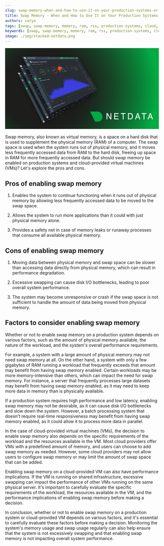 ```yaml
---
slug: swap-memory-when-and-how-to-use-it-on-your-production-systems-or-cloud-provided-vms
title: Swap Memory - When and How to Use It on Your Production Systems or Cloud-Provided VMs
authors: satya
tags: [swap, swap-memory, memory, ram, rss, production-systems, cloud, vm]
keywords: [swap, swap-memory, memory, ram, rss, production-systems, cloud, vm]
image: ./img/stacked-netdata.png
---
```


![stacked-netdata](./img/stacked-netdata.png)

Swap memory, also known as virtual memory, is a space on a hard disk that is used to supplement the physical memory (RAM) of a computer. The swap space is used when the system runs out of physical memory, and it moves less frequently accessed data from RAM to the hard disk, freeing up space in RAM for more frequently accessed data. But should swap memory be enabled on production systems and cloud-provided virtual machines (VMs)? Let's explore the pros and cons.

<!-- truncate -->

## Pros of enabling swap memory

1. Enables the system to continue functioning when it runs out of physical memory by allowing less frequently accessed data to be moved to the swap space.

2. Allows the system to run more applications than it could with just physical memory alone.

3. Provides a safety net in case of memory leaks or runaway processes that consume all available physical memory.

## Cons of enabling swap memory

1. Moving data between physical memory and swap space can be slower than accessing data directly from physical memory, which can result in performance degradation.

2. Excessive swapping can cause disk I/O bottlenecks, leading to poor overall system performance.

3. The system may become unresponsive or crash if the swap space is not sufficient to handle the amount of data being moved from physical memory.

## Factors to consider enabling swap memory

Whether or not to enable swap memory on a production system depends on various factors, such as the amount of physical memory available, the nature of the workload, and the system's overall performance requirements.

For example, a system with a large amount of physical memory may not need swap memory at all. On the other hand, a system with only a few gigabytes of RAM running a workload that frequently exceeds that amount may benefit from having swap memory enabled. Certain workloads may be more memory-intensive than others, which can impact the need for swap memory. For instance, a server that frequently processes large datasets may benefit from having swap memory enabled, as it may need to keep more data in memory than is physically available.

If a production system requires high performance and low latency, enabling swap memory may not be desirable, as it can cause disk I/O bottlenecks and slow down the system. However, a batch processing system that doesn't require real-time responsiveness may benefit from having swap memory enabled, as it could allow it to process more data in parallel.

In the case of cloud-provided virtual machines (VMs), the decision to enable swap memory also depends on the specific requirements of the workload and the resources available in the VM. Most cloud providers offer VMs with a predefined amount of memory, and users can choose to add swap memory as needed. However, some cloud providers may not allow users to configure swap memory or may limit the amount of swap space that can be added.

Enabling swap memory on a cloud-provided VM can also have performance implications. If the VM is running on shared infrastructure, excessive swapping can impact the performance of other VMs running on the same physical server. It's important to carefully evaluate the specific requirements of the workload, the resources available in the VM, and the performance implications of enabling swap memory before making a decision.

In conclusion, whether or not to enable swap memory on a production system or cloud-provided VM depends on various factors, and it's essential to carefully evaluate these factors before making a decision. Monitoring the system's memory usage and swap usage regularly can also help ensure that the system is not excessively swapping and that enabling swap memory is not impacting overall system performance.
